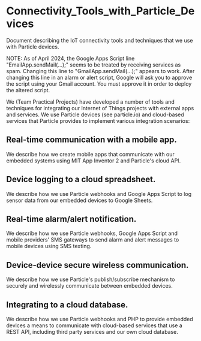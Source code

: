 # Connectivity_Tools_with_Particle_Devices
Document describing the IoT connectivity tools and techniques that we use with Particle devices.

NOTE:  As of April 2024, the Google Apps Script line "EmailApp.sendMail(...);" seems to be treated by
receiving services as spam.  Changing this line to "GmailApp.sendMail(...);" appears to work.  After
changing this line in an alarm or alert script, Google will ask you to approve the script using your
Gmail account.  You must approve it in order to deploy the altered script.

We (Team Practical Projects) have developed a number of tools and techniques for integrating our
Internet of Things projects with external apps and services.  We use Particle devices (see particle.io)
and cloud-based services that Particle provides to implement various integration scenarios:
## Real-time communication with a mobile app.
We describe how we create mobile apps that communicate with our embedded systems using MIT App Inventor 2
and Particle's cloud API.
## Device logging to a cloud spreadsheet.
We describe how we use Particle webhooks and Google Apps Script to log sensor data from our embedded
devices to Google Sheets.
## Real-time alarm/alert notification.
We describe how we use Particle webhooks, Google Apps Script and mobile providers' SMS gateways to
send alarm and alert messages to mobile devices using SMS texting.
## Device-device secure wireless communication.
We describe how we use Particle's publish/subscribe mechanism to securely and wirelessly communicate between
embedded devices.
## Integrating to a cloud database.
We describe how we use Particle webhooks and PHP to provide embedded devices a means to communicate with
cloud-based services that use a REST API, including third party services and our own cloud database.
